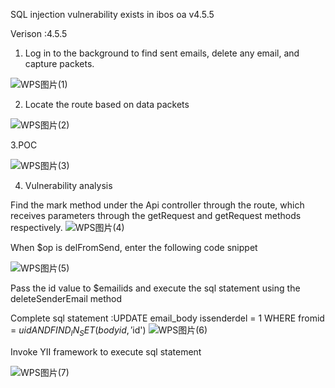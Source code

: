 SQL injection vulnerability exists in ibos oa v4.5.5

Verison :4.5.5

1. Log in to the background to find sent emails, delete any email, and capture packets.

![WPS图片(1)](https://github.com/r1pte/cve/assets/142658711/c1c30b68-3b17-4894-a120-b8631890d14b)

2. Locate the route based on data packets

![WPS图片(2)](https://github.com/r1pte/cve/assets/142658711/3f49a42f-5f5f-4cc0-859c-97a0b212f45e)

3.POC

![WPS图片(3)](https://github.com/r1pte/cve/assets/142658711/2377a925-2b20-4a07-a8ea-e999e10bbae5)

4. Vulnerability analysis

Find the mark method under the Api controller through the route, which receives parameters through the getRequest and getRequest methods respectively.
![WPS图片(4)](https://github.com/r1pte/cve/assets/142658711/8bda3c31-ec95-413e-9ab6-9f7659c11949)

When $op is delFromSend, enter the following code snippet

![WPS图片(5)](https://github.com/r1pte/cve/assets/142658711/5137aaee-44b9-4845-8e64-2421e2f2840b)

Pass the id value to $emailids and execute the sql statement using the deleteSenderEmail method

Complete sql statement :UPDATE email_body issenderdel = 1 WHERE fromid = $uid AND FIND_IN_SET(bodyid, '$id')
![WPS图片(6)](https://github.com/r1pte/cve/assets/142658711/b6e89e3c-5413-460f-ba4b-f9f42da187c8)

Invoke YII framework to execute sql statement

![WPS图片(7)](https://github.com/r1pte/cve/assets/142658711/10dfa1b0-c447-4a04-9f90-e1d0aa937094)
